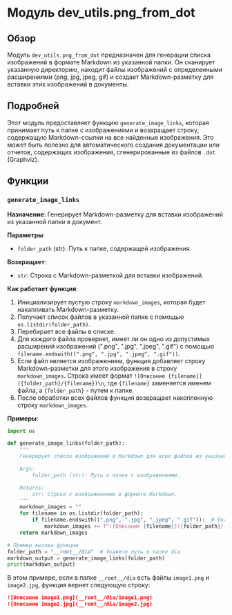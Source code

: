 # Модуль dev_utils.png_from_dot

## Обзор

Модуль `dev_utils.png_from_dot` предназначен для генерации списка изображений в формате Markdown из указанной папки. Он сканирует указанную директорию, находит файлы изображений с определенными расширениями (png, jpg, jpeg, gif) и создает Markdown-разметку для вставки этих изображений в документы.

## Подробней

Этот модуль предоставляет функцию `generate_image_links`, которая принимает путь к папке с изображениями и возвращает строку, содержащую Markdown-ссылки на все найденные изображения. Это может быть полезно для автоматического создания документации или отчетов, содержащих изображения, сгенерированные из файлов `.dot` (Graphviz).

## Функции

### `generate_image_links`

**Назначение**:
Генерирует Markdown-разметку для вставки изображений из указанной папки в документ.

**Параметры**:

- `folder_path` (str): Путь к папке, содержащей изображения.

**Возвращает**:

- `str`: Строка с Markdown-разметкой для вставки изображений.

**Как работает функция**:

1. Инициализирует пустую строку `markdown_images`, которая будет накапливать Markdown-разметку.
2. Получает список файлов в указанной папке с помощью `os.listdir(folder_path)`.
3. Перебирает все файлы в списке.
4. Для каждого файла проверяет, имеет ли он одно из допустимых расширений изображений (".png", ".jpg", ".jpeg", ".gif") с помощью `filename.endswith((".png", ".jpg", ".jpeg", ".gif"))`.
5. Если файл является изображением, функция добавляет строку Markdown-разметки для этого изображения в строку `markdown_images`. Строка имеет формат `![Описание {filename}]({folder_path}/{filename})\n`, где `{filename}` заменяется именем файла, а `{folder_path}` - путем к папке.
6. После обработки всех файлов функция возвращает накопленную строку `markdown_images`.

**Примеры**:

```python
import os

def generate_image_links(folder_path):
    """
    Генерирует список изображений в Markdown для всех файлов из указанной папки.

    Args:
        folder_path (str): Путь к папке с изображениями.

    Returns:
        str: Строка с изображениями в формате Markdown.
    """
    markdown_images = ""
    for filename in os.listdir(folder_path):
        if filename.endswith((".png", ".jpg", ".jpeg", ".gif")):  # Указываем нужные расширения
            markdown_images += f"![Описание {filename}]({folder_path}/{filename})\\n"
    return markdown_images

# Пример вызова функции
folder_path = "__root__/dia"  # Укажите путь к папке dia
markdown_output = generate_image_links(folder_path)
print(markdown_output)
```

В этом примере, если в папке `__root__/dia` есть файлы `image1.png` и `image2.jpg`, функция вернет следующую строку:

```markdown
![Описание image1.png](__root__/dia/image1.png)
![Описание image2.jpg](__root__/dia/image2.jpg)